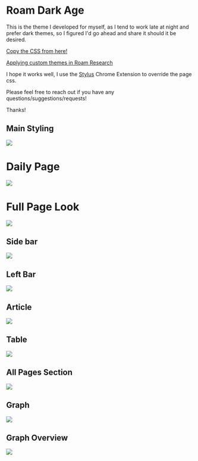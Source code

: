 # Roam Dark Age

This is the theme I developed for myself, as I tend to work late at night and prefer dark themes, so I figured I'd go ahead and share it should it be desired.

[Copy the CSS from here!](https://github.com/shodty/Roam_Dark_Age/blob/master/Roam_Dark_Age.css)

[Applying custom themes in Roam Research](https://www.youtube.com/watch?v=UY-sAC2eGyI)

I hope it works well, I use the [Stylus](https://chrome.google.com/webstore/detail/stylus/clngdbkpkpeebahjckkjfobafhncgmne?hl=en) Chrome Extension to override the page css. 

Please feel free to reach out if you have any questions/suggestions/requests!

Thanks!

## Main Styling
![](Images/Main.png)
# Daily Page
![](Images/Daily.png)
# Full Page Look
![](Images/FullPage2.png)
## Side bar
![](Images/Sidebar.png)
## Left Bar
![](Images/Leftbar.png)
## Article
![](Images/Article.png)
## Table
![](Images/Table.png)
## All Pages Section
![](Images/All_Pages_Section.png)
## Graph
![](Images/Graph2.png)
## Graph Overview
![](Images/Graph_Overview.png)
